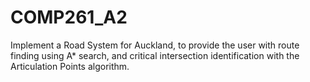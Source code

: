 # COMP261_A2
Implement a Road System for Auckland, to provide the user with route finding using A* search, and critical intersection identification with the Articulation Points algorithm.
